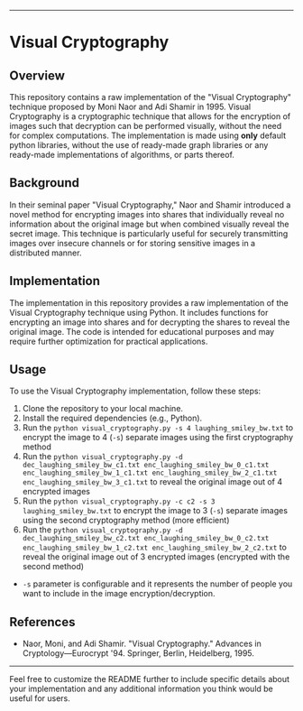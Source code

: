 
---

# Visual Cryptography

## Overview

This repository contains a raw implementation of the "Visual Cryptography" technique proposed by Moni Naor and Adi Shamir in 1995. Visual Cryptography is a cryptographic technique that allows for the encryption of images such that decryption can be performed visually, without the need for complex computations. The implementation is made using **only** default python libraries, without the use of ready-made graph libraries or any ready-made implementations of algorithms, or parts thereof.

## Background

In their seminal paper "Visual Cryptography," Naor and Shamir introduced a novel method for encrypting images into shares that individually reveal no information about the original image but when combined visually reveal the secret image. This technique is particularly useful for securely transmitting images over insecure channels or for storing sensitive images in a distributed manner.

## Implementation

The implementation in this repository provides a raw implementation of the Visual Cryptography technique using Python. It includes functions for encrypting an image into shares and for decrypting the shares to reveal the original image. The code is intended for educational purposes and may require further optimization for practical applications.

## Usage

To use the Visual Cryptography implementation, follow these steps:

1. Clone the repository to your local machine.
2. Install the required dependencies (e.g., Python).
3. Run the `python visual_cryptography.py -s 4 laughing_smiley_bw.txt` to encrypt the image to 4 (`-s`) separate images using the first cryptography method
4. Run the `python visual_cryptography.py -d dec_laughing_smiley_bw_c1.txt
enc_laughing_smiley_bw_0_c1.txt
enc_laughing_smiley_bw_1_c1.txt
enc_laughing_smiley_bw_2_c1.txt
enc_laughing_smiley_bw_3_c1.txt` to reveal the original image out of 4 encrypted images
5. Run the `python visual_cryptography.py -c c2 -s 3 laughing_smiley_bw.txt` to encrypt the image to 3 (`-s`) separate images using the second cryptography method (more efficient)
6. Run the `python visual_cryptography.py -d dec_laughing_smiley_bw_c2.txt
enc_laughing_smiley_bw_0_c2.txt
enc_laughing_smiley_bw_1_c2.txt
enc_laughing_smiley_bw_2_c2.txt` to reveal the original image out of 3 encrypted images (encrypted with the second method)

- `-s` parameter is configurable and it represents the number of people you want to include in the image encryption/decryption.

## References

- Naor, Moni, and Adi Shamir. "Visual Cryptography." Advances in Cryptology—Eurocrypt '94. Springer, Berlin, Heidelberg, 1995.

---

Feel free to customize the README further to include specific details about your implementation and any additional information you think would be useful for users.
